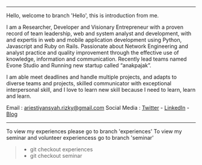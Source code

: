 ----
Hello, welcome to branch 'Hello', this is introduction from me.

I am a Researcher, Developer and Visionary Entrepreneur with a proven record of team leadership, web and system analyst and development, with and expertis in web and mobile application development using Python, Javascript and Ruby on Rails. Passionate about Network Engineering and analyst practice and quality improvement through the effective use of knowledge, information and communication. Recently lead teams named Evone Studio and Running new startup called “anakpajak”.

I am able meet deadlines and handle multiple projects, and adapts to diverse teams and projects, skilled
communicator with exceptional interpersonal skill, and I love to learn new skill because I need to learn,
learn and learn.

Email : <ariestiyansyah.rizky@gmail.com>
Social Media : [Twitter](http://twitter.com/ariestiyansyah) - [LinkedIn](http://linkedin.com/in/ariestiyansyah) - [Blog](http://oonlab.com)

----

To view my experiences please go to branch 'experiences'
To view my seminar and volunteer experiencess go to branch 'seminar'

> *	git checkout experiences
> *	git checkout seminar
